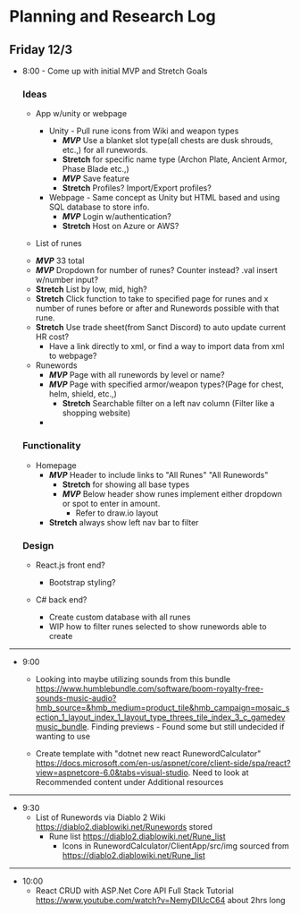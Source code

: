 # Planning and Research Log

## Friday 12/3

* 8:00 - Come up with initial MVP and Stretch Goals
  ### Ideas
  * App w/unity or webpage 
    - Unity - Pull rune icons from Wiki and weapon types
      * _**MVP**_ Use a blanket slot type(all chests are dusk shrouds, etc.,) for all runewords. 
      * __Stretch__ for specific name type (Archon Plate, Ancient Armor, Phase Blade etc.,)
      * _**MVP**_ Save feature
      - __Stretch__ Profiles? Import/Export profiles?
    - Webpage - Same concept as Unity but HTML based and using SQL database to store info.
      * _**MVP**_ Login w/authentication?
      * __Stretch__ Host on Azure or AWS?

  * List of runes
  - _**MVP**_ 33 total
  - _**MVP**_ Dropdown for number of runes? Counter instead? .val insert w/number input?
  - __Stretch__ List by low, mid, high?
  - __Stretch__ Click function to take to specified page for runes and x number of runes before or after and Runewords possible with that rune.
  - __Stretch__ Use trade sheet(from Sanct Discord) to auto update current HR cost?
    * Have a link directly to xml, or find a way to import data from xml to webpage?

  * Runewords
    - _**MVP**_ Page with all runewords by level or name?
    - _**MVP**_ Page with specified armor/weapon types?(Page for chest, helm, shield, etc.,)
      * __Stretch__ Searchable filter on a left nav column (Filter like a shopping website)
    -

  ### Functionality

    * Homepage
      - _**MVP**_ Header to include links to "All Runes" "All Runewords"
        - __Stretch__ for showing all base types
        - _**MVP**_ Below header show runes implement either dropdown or spot to enter in amount.
          - Refer to draw.io layout
      - __Stretch__ always show left nav bar to filter


  ### Design

  * React.js front end?
    - Bootstrap styling?

  * C# back end?
    - Create custom database with all runes
    - WIP how to filter runes selected to show runewords able to create

-----  

* 9:00
  - Looking into maybe utilizing sounds from this bundle https://www.humblebundle.com/software/boom-royalty-free-sounds-music-audio?hmb_source=&hmb_medium=product_tile&hmb_campaign=mosaic_section_1_layout_index_1_layout_type_threes_tile_index_3_c_gamedevmusic_bundle. Finding previews - Found some but still undecided if wanting to use

  - Create template with "dotnet new react RunewordCalculator" https://docs.microsoft.com/en-us/aspnet/core/client-side/spa/react?view=aspnetcore-6.0&tabs=visual-studio. Need to look at Recommended content under Additional resources
-----

* 9:30
  - List of Runewords via Diablo 2 Wiki https://diablo2.diablowiki.net/Runewords stored
    * Rune list https://diablo2.diablowiki.net/Rune_list
      - Icons in RunewordCalculator/ClientApp/src/img sourced from https://diablo2.diablowiki.net/Rune_list

----------------------------------------------------------------

* 10:00
  - React CRUD with ASP.Net Core API Full Stack Tutorial https://www.youtube.com/watch?v=NemyDIUcC64 about 2hrs long






